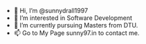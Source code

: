 - 👋 Hi, I’m @sunnydrall1997
- 👀 I’m interested in Software Development
- 🌱 I’m currently pursuing Masters from DTU.
- 📫 Go to My Page sunny97.in to contact me.

<!---
sunnydrall1997/sunnydrall1997 is a ✨ special ✨ repository because its `README.md` (this file) appears on your GitHub profile.
You can click the Preview link to take a look at your changes.
--->
